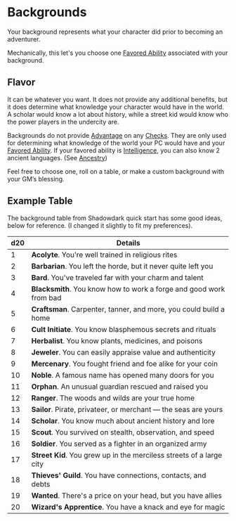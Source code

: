 # Backgrounds
Your background represents what your character did prior to becoming an adventurer.

Mechanically, this let's you choose one [Favored Ability](Favored%20Ability.md) associated with your background.
## Flavor
It can be whatever you want. It does not provide any additional benefits, but it does determine what knowledge your character would have in the world. A scholar would know a lot about history, while a street kid would know who the power players in the undercity are. 

Backgrounds do not provide [Advantage](../Game%20Procedures/Dice%20Rolls/Advantage.md) on any [Checks](../Game%20Procedures/Check.md). They are only used for determining what knowledge of the world your PC would have and your [Favored Ability](Favored%20Ability.md). If your favored ability is [Intelligence](Chosen%20Statistics/Intelligence.md), you can also know 2 ancient languages. (See [Ancestry](Ancenstries/Ancestry.md))

Feel free to choose one, roll on a table, or make a custom background with your GM’s blessing.
## Example Table
The background table from Shadowdark quick start has some good ideas, below for reference. (I changed it slightly to fit my preferences).

| d20 | Details                                                              |
| --- | -------------------------------------------------------------------- |
| 1   | **Acolyte**. You're well trained in religious rites                  |
| 2   | **Barbarian**. You left the horde, but it never quite left you       |
| 3   | **Bard**. You've traveled far with your charm and talent             |
| 4   | **Blacksmith**. You know how to work a forge and good work from bad  |
| 5   | **Craftsman**. Carpenter, tanner, and more, you could build a home   |
| 6   | **Cult Initiate**. You know blasphemous secrets and rituals          |
| 7   | **Herbalist**. You know plants, medicines, and poisons               |
| 8   | **Jeweler**. You can easily appraise value and authenticity          |
| 9   | **Mercenary**. You fought friend and foe alike for your coin         |
| 10  | **Noble**. A famous name has opened many doors for you               |
| 11  | **Orphan**. An unusual guardian rescued and raised you               |
| 12  | **Ranger**. The woods and wilds are your true home                   |
| 13  | **Sailor**. Pirate, privateer, or merchant — the seas are yours      |
| 14  | **Scholar**. You know much about ancient history and lore            |
| 15  | **Scout**. You survived on stealth, observation, and speed           |
| 16  | **Soldier**. You served as a fighter in an organized army            |
| 17  | **Street Kid**. You grew up in the merciless streets of a large city |
| 18  | **Thieves' Guild**. You have connections, contacts, and debts        |
| 19  | **Wanted**. There's a price on your head, but you have allies        |
| 20  | **Wizard's Apprentice**. You have a knack and eye for magic          |
